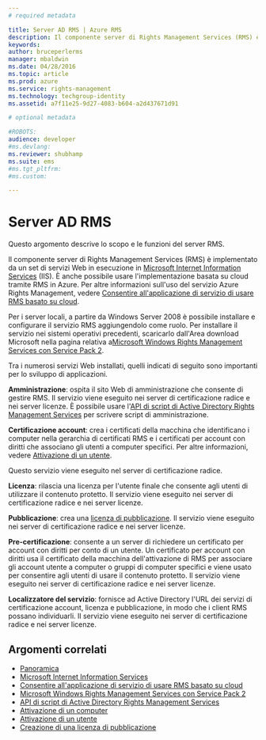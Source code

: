 ```yaml
---
# required metadata

title: Server AD RMS | Azure RMS
description: Il componente server di Rights Management Services (RMS) è implementato da un set di servizi Web in esecuzione in Microsoft Internet Information Services.
keywords:
author: bruceperlerms
manager: mbaldwin
ms.date: 04/28/2016
ms.topic: article
ms.prod: azure
ms.service: rights-management
ms.technology: techgroup-identity
ms.assetid: a7f11e25-9d27-4083-b604-a2d437671d91

# optional metadata

#ROBOTS:
audience: developer
#ms.devlang:
ms.reviewer: shubhamp
ms.suite: ems
#ms.tgt_pltfrm:
#ms.custom:

---
```


# Server AD RMS

Questo argomento descrive lo scopo e le funzioni del server RMS.

Il componente server di Rights Management Services (RMS) è implementato da un set di servizi Web in esecuzione in [Microsoft Internet Information Services](http://www.iis.net/overview) (IIS). È anche possibile usare l'implementazione basata su cloud tramite RMS in Azure. Per altre informazioni sull'uso del servizio Azure Rights Management, vedere [Consentire all'applicazione di servizio di usare RMS basato su cloud](how-to-use-file-api-with-aadrm-cloud.md).

Per i server locali, a partire da Windows Server 2008 è possibile installare e configurare il servizio RMS aggiungendolo come ruolo. Per installare il servizio nei sistemi operativi precedenti, scaricarlo dall'Area download Microsoft nella pagina relativa a[Microsoft Windows Rights Management Services con Service Pack 2](http://www.microsoft.com/download/en/details.aspx?id=4909).

Tra i numerosi servizi Web installati, quelli indicati di seguito sono importanti per lo sviluppo di applicazioni.

**Amministrazione**: ospita il sito Web di amministrazione che consente di gestire RMS. Il servizio viene eseguito nei server di certificazione radice e nei server licenze. È possibile usare l'[API di script di Active Directory Rights Management Services](https://msdn.microsoft.com/library/Bb968797) per scrivere script di amministrazione.

**Certificazione account**: crea i certificati della macchina che identificano i computer nella gerarchia di certificati RMS e i certificati per account con diritti che associano gli utenti a computer specifici. Per altre informazioni, vedere [Attivazione di un utente](https://msdn.microsoft.com/library/Cc530378).

Questo servizio viene eseguito nel server di certificazione radice.

**Licenza**: rilascia una licenza per l'utente finale che consente agli utenti di utilizzare il contenuto protetto. Il servizio viene eseguito nei server di certificazione radice e nei server licenze.

**Pubblicazione**: crea una [licenza di pubblicazione](https://msdn.microsoft.com/library/Aa362355). Il servizio viene eseguito nei server di certificazione radice e nei server licenze.

**Pre-certificazione**: consente a un server di richiedere un certificato per account con diritti per conto di un utente. Un certificato per account con diritti usa il certificato della macchina dell'attivazione di RMS per associare gli account utente a computer o gruppi di computer specifici e viene usato per consentire agli utenti di usare il contenuto protetto. Il servizio viene eseguito nei server di certificazione radice e nei server licenze.

**Localizzatore del servizio**: fornisce ad Active Directory l'URL dei servizi di certificazione account, licenza e pubblicazione, in modo che i client RMS possano individuarli. Il servizio viene eseguito nei server di certificazione radice e nei server licenze.

 

## Argomenti correlati ##
* [Panoramica](ad-rms-overview.md)
* [Microsoft Internet Information Services](http://www.iis.net/overview)
* [Consentire all'applicazione di servizio di usare RMS basato su cloud](how-to-use-file-api-with-aadrm-cloud.md)
* [Microsoft Windows Rights Management Services con Service Pack 2](http://www.microsoft.com/download/en/details.aspx?id=4909)
* [API di script di Active Directory Rights Management Services](https://msdn.microsoft.com/library/Bb968797)
* [Attivazione di un computer](https://msdn.microsoft.com/library/Cc530377)
* [Attivazione di un utente](https://msdn.microsoft.com/library/Cc530378)
* [Creazione di una licenza di pubblicazione](https://msdn.microsoft.com/library/Aa362355)

 

 


<!--HONumber=Apr16_HO3-->


